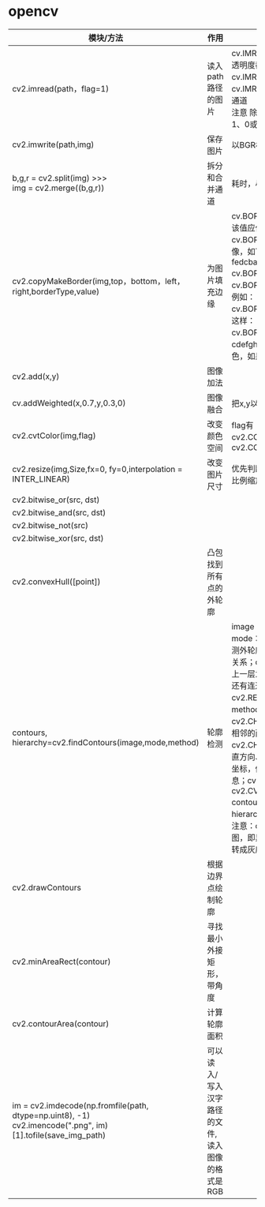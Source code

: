 # opencv

| 模块/方法 | 作用 | 备注 |
|---|---|---|
| cv2.imread(path，flag=1) | 读入path路径的图片 | cv.IMREAD_COLOR： 加载彩色图像。任何图像的透明度都会被忽视。它是默认标志。<br>cv.IMREAD_GRAYSCALE：以灰度模式加载图像  <br>cv.IMREAD_UNCHANGED：加载图像，包括alpha通道 <br>注意 除了这三个标志，你可以分别简单地传递整数1、0或-1。 读入后是BGR模式,<numpy.ndarray> |
| cv2.imwrite(path,img) | 保存图片 | 以BGR模式保存 |
| b,g,r = cv2.split(img) >>><br> img = cv2.merge((b,g,r)) | 拆分和合并通道 | 耗时，尽量用numpy索引 |
| cv2.copyMakeBorder(img,top，bottom，left，right,borderType,value) | 为图片填充边缘 | cv.BORDER_CONSTANT - 添加恒定的彩色边框。该值应作为下一个参数给出。<br>cv.BORDER_REFLECT - 边框将是边框元素的镜像，如下所示： <br>fedcba \| abcdefgh \| hgfedcb \|<br>cv.BORDER_REFLECT_101或 cv.BORDER_DEFAULT与上述相同，但略有变化，例如： gfedcb \| abcdefgh \| gfedcba \|<br>cv.BORDER_REPLICATE最后一个元素被复制，像这样： aaaaaa \| abcdefgh \| hhhhhhh \|<br>cv.BORDER_WRAP难以解释，它看起来像这样： cdefgh \| abcdefgh \| abcdefg \| value -边框的颜色，如果边框类型为cv.BORDER_CONSTANT |
| cv2.add(x,y) | 图像加法 |  |
| cv.addWeighted(x,0.7,y,0.3,0) | 图像融合 | 把x,y以0.7，0.3和gamma=0的偏移量相加 |
| cv2.cvtColor(img,flag) | 改变颜色空间 | flag有cv2.COLOR_BGR2RGB,cv2.COLOR_RGB2BGR，cv2.COLOR_BGR2GRAY |
| cv2.resize(img,Size,fx=0, fy=0,interpolation = INTER_LINEAR) | 改变图片尺寸 | 优先判断Size合不合法，如果不合法，则按fx，fy比例缩放 |
| cv2.bitwise_or(src, dst) ||
| cv2.bitwise_and(src, dst) ||
| cv2.bitwise_not(src) ||
| cv2.bitwise_xor(src, dst) ||
|cv2.convexHull([point])|凸包找到所有点的外轮廓||
|contours, hierarchy=cv2.findContours(image,mode,method)|轮廓检测|image：输入图像<br>mode：轮廓的模式。cv2.RETR_EXTERNAL只检测外轮廓；cv2.RETR_LIST检测的轮廓不建立等级关系；cv2.RETR_CCOMP建立两个等级的轮廓，上一层为外边界，内层为内孔的边界。如果内孔内还有连通物体，则这个物体的边界也在顶层；cv2.RETR_TREE建立一个等级树结构的轮廓。<br>method：轮廓的近似方法。cv2.CHAIN_APPROX_NOME存储所有的轮廓点，相邻的两个点的像素位置差不超过1；cv2.CHAIN_APPROX_SIMPLE压缩水平方向、垂直方向、对角线方向的元素，只保留该方向的终点坐标，例如一个矩形轮廓只需要4个点来保存轮廓信息；cv2.CHAIN_APPROX_TC89_L1，cv2.CV_CHAIN_APPROX_TC89_KCOS<br>contours：返回的轮廓<br>hierarchy：每条轮廓对应的属性<br>注意：cv2.findContours()函数接受的参数为二值图，即黑白的（不是灰度图），所以读取的图像要先转成灰度的，再转成二值图。
|cv2.drawContours|根据边界点绘制轮廓|
|cv2.minAreaRect(contour)|寻找最小外接矩形，带角度|
| cv2.contourArea(contour)|计算轮廓面积
|im = cv2.imdecode(np.fromfile(path, dtype=np.uint8), -1)<br>cv2.imencode(".png", im)[1].tofile(save_img_path)|可以读入/写入汉字路径的文件,读入图像的格式是RGB|
